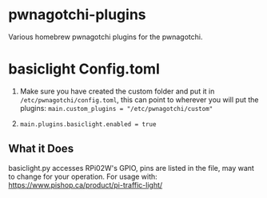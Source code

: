 # pwnagotchi-plugins
Various homebrew pwnagotchi plugins for the pwnagotchi.

# basiclight Config.toml
1. Make sure you have created the custom folder and put it in `/etc/pwnagotchi/config.toml`, this can point to wherever you will put the plugins:
`main.custom_plugins = "/etc/pwnagotchi/custom"`

2. `main.plugins.basiclight.enabled = true`
   
## What it Does
basiclight.py accesses RPi02W's GPIO, pins are listed in the file, may want to change for your operation. For usage with: https://www.pishop.ca/product/pi-traffic-light/
